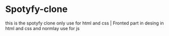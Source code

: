 # Spotyfy-clone
 this is the spotyfy clone only use for html and css  | Fronted part in desing in html and css and normlay use for js 
